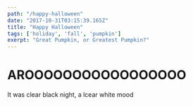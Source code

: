 ```yaml
---
path: "/happy-halloween"
date: "2017-10-31T03:15:39.165Z"
title: "Happy Halloween"
tags: ['holiday', 'fall', 'pumpkin']
exerpt: "Great Pumpkin, or Greatest Pumpkin?"
---
```


# AROOOOOOOOOOOOOOOOO

It was clear black night, a lcear white mood
